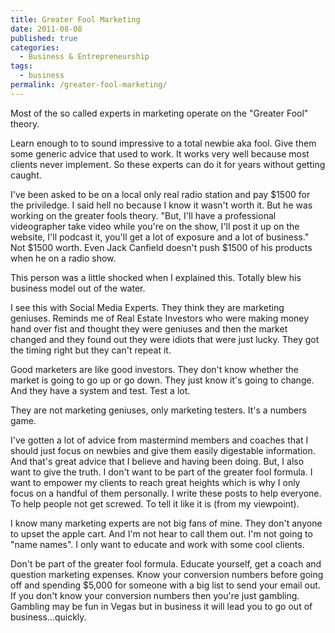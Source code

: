 ```yaml
---
title: Greater Fool Marketing
date: 2011-08-08
published: true
categories:
  - Business & Entrepreneurship
tags:
  - business
permalink: /greater-fool-marketing/
---
```

Most of the so called experts in marketing operate on the "Greater Fool" theory.

Learn enough to to sound impressive to a total newbie aka fool. Give them some generic advice that used to work. It works very well because most clients never implement. So these experts can do it for years without getting caught.

I've been asked to be on a local only real radio station and pay $1500 for the priviledge. I said hell no because I know it wasn't worth it. But he was working on the greater fools theory. "But, I'll have a professional videographer take video while you're on the show, I'll post it up on the website, I'll podcast it, you'll get a lot of exposure and a lot of business." Not $1500 worth. Even Jack Canfield doesn't push $1500 of his products when he on a radio show.

This person was a little shocked when I explained this. Totally blew his business model out of the water.

I see this with Social Media Experts. They think they are marketing geniuses. Reminds me of Real Estate Investors who were making money hand over fist and thought they were geniuses and then the market changed and they found out they were idiots that were just lucky. They got the timing right but they can't repeat it.

Good marketers are like good investors. They don't know whether the market is going to go up or go down. They just know it's going to change. And they have a system and test. Test a lot.

They are not marketing geniuses, only marketing testers. It's a numbers game.

I've gotten a lot of advice from mastermind members and coaches that I should just focus on newbies and give them easily digestable information. And that's great advice that I believe and having been doing. But, I also want to give the truth. I don't want to be part of the greater fool formula. I want to empower my clients to reach great heights which is why I only focus on a handful of them personally. I write these posts to help everyone. To help people not get screwed. To tell it like it is (from my viewpoint).

I know many marketing experts are not big fans of mine. They don't anyone to upset the apple cart. And I'm not hear to call them out. I'm not going to "name names". I only want to educate and work with some cool clients.

Don't be part of the greater fool formula. Educate yourself, get a coach and question marketing expenses. Know your conversion numbers before going off and spending $5,000 for someone with a big list to send your email out. If you don't know your conversion numbers then you're just gambling. Gambling may be fun in Vegas but in business it will lead you to go out of business...quickly.
